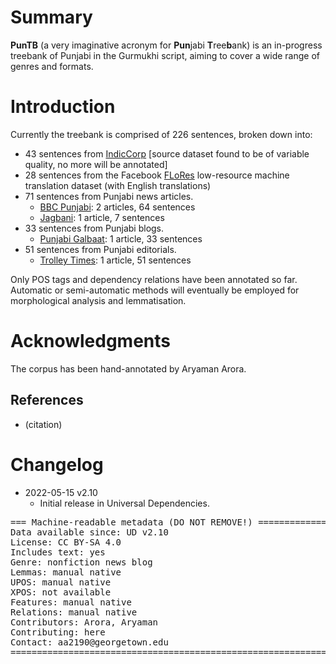 # Summary
**PunTB** (a very imaginative acronym for **Pun**jabi **T**ree**b**ank) is an in-progress treebank of Punjabi in the Gurmukhi script, aiming to cover a wide range of genres and formats.


# Introduction
Currently the treebank is comprised of 226 sentences, broken down into:

- 43 sentences from [IndicCorp](https://indicnlp.ai4bharat.org/corpora/) [source dataset found to be of variable quality, no more will be annotated]
- 28 sentences from the Facebook [FLoRes](https://ai.facebook.com/tools/flores/) low-resource machine translation dataset (with English translations)
- 71 sentences from Punjabi news articles.
  - [BBC Punjabi](https://bbc.com/punjabi): 2 articles, 64 sentences
  - [Jagbani](https://jagbani.punjabkesari.in/): 1 article, 7 sentences
- 33 sentences from Punjabi blogs.
  - [Punjabi Galbaat](http://punjabigalbaat.blogspot.com/): 1 article, 33 sentences
- 51 sentences from Punjabi editorials.
  - [Trolley Times](https://www.trolleytimes.online/): 1 article, 51 sentences

Only POS tags and dependency relations have been annotated so far. Automatic or semi-automatic methods will eventually be employed for morphological analysis and lemmatisation.

# Acknowledgments
The corpus has been hand-annotated by Aryaman Arora.

## References

* (citation)


# Changelog

* 2022-05-15 v2.10
  * Initial release in Universal Dependencies.


<pre>
=== Machine-readable metadata (DO NOT REMOVE!) ================================
Data available since: UD v2.10
License: CC BY-SA 4.0
Includes text: yes
Genre: nonfiction news blog
Lemmas: manual native
UPOS: manual native
XPOS: not available
Features: manual native
Relations: manual native
Contributors: Arora, Aryaman
Contributing: here
Contact: aa2190@georgetown.edu
===============================================================================
</pre>

